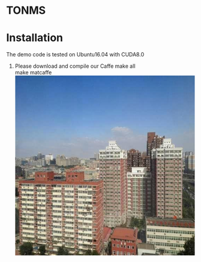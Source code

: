 # TONMS
Installation
====
The demo code is tested on Ubuntu16.04 with CUDA8.0
1. Please download and compile our Caffe
  make all  
  make matcaffe  
  ![](https://github.com/hong-ye/TONMS/blob/master/0001_0.8_0.2.jpg)
